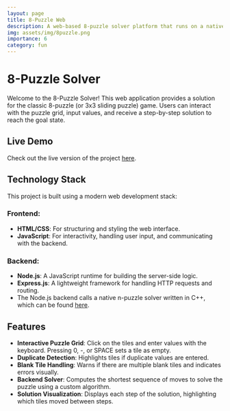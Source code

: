 ```yaml
---
layout: page
title: 8-Puzzle Web
description: A web-based 8-puzzle solver platform that runs on a native n-puzzle solver program.
img: assets/img/8puzzle.png
importance: 6
category: fun
---
```

# 8-Puzzle Solver

Welcome to the 8-Puzzle Solver! This web application provides a solution for the classic 8-puzzle (or 3x3 sliding puzzle) game. Users can interact with the puzzle grid, input values, and receive a step-by-step solution to reach the goal state.

## Live Demo

Check out the live version of the project [here](https://8puzzle.wjalal.xyz).

## Technology Stack

This project is built using a modern web development stack:

### Frontend:

- **HTML/CSS**: For structuring and styling the web interface.
- **JavaScript**: For interactivity, handling user input, and communicating with the backend.

### Backend:

- **Node.js**: A JavaScript runtime for building the server-side logic.
- **Express.js**: A lightweight framework for handling HTTP requests and routing.
- The Node.js backend calls a native n-puzzle solver written in C++, which can be found [here](https://github.com/wjalal/3-2/tree/main/18/F1).

## Features

- **Interactive Puzzle Grid**: Click on the tiles and enter values with the keyboard. Pressing 0, -, or SPACE sets a tile as empty.
- **Duplicate Detection**: Highlights tiles if duplicate values are entered.
- **Blank Tile Handling**: Warns if there are multiple blank tiles and indicates errors visually.
- **Backend Solver**: Computes the shortest sequence of moves to solve the puzzle using a custom algorithm.
- **Solution Visualization**: Displays each step of the solution, highlighting which tiles moved between steps.
